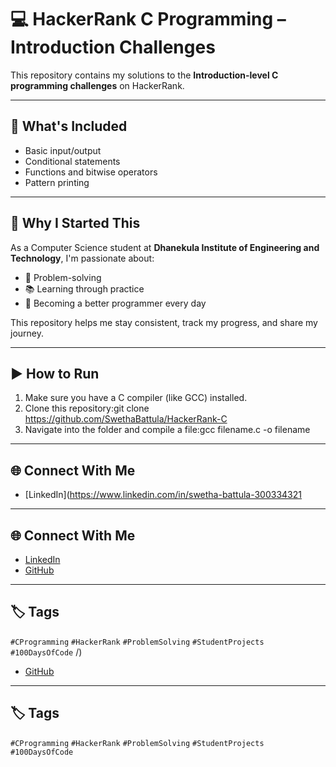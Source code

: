 # 💻 HackerRank C Programming – Introduction Challenges

This repository contains my solutions to the **Introduction-level C programming challenges** on HackerRank.

---

## 📘 What's Included

- Basic input/output
- Conditional statements
- Functions and bitwise operators
- Pattern printing

---

## 🎯 Why I Started This

As a Computer Science student at **Dhanekula Institute of Engineering and Technology**, I'm passionate about:
- 🧠 Problem-solving  
- 📚 Learning through practice  
- 🚀 Becoming a better programmer every day  

This repository helps me stay consistent, track my progress, and share my journey.

---

## ▶️ How to Run

1. Make sure you have a C compiler (like GCC) installed.
2. Clone this repository:git clone https://github.com/SwethaBattula/HackerRank-C
3. Navigate into the folder and compile a file:gcc filename.c -o filename
   
---

## 🌐 Connect With Me

- [LinkedIn](https://www.linkedin.com/in/swetha-battula-300334321
---

## 🌐 Connect With Me

- [LinkedIn](https://www.linkedin.com/in/swetha-battula-300334321/)
- [GitHub](https://github.com/SwethaBattula)

---

## 🏷️ Tags
`#CProgramming` `#HackerRank` `#ProblemSolving` `#StudentProjects` `#100DaysOfCode`
/)
- [GitHub](https://github.com/SwethaBattula)

---

## 🏷️ Tags
`#CProgramming` `#HackerRank` `#ProblemSolving` `#StudentProjects` `#100DaysOfCode`



